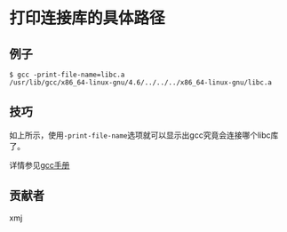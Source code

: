 # 打印连接库的具体路径

## 例子

	$ gcc -print-file-name=libc.a
	/usr/lib/gcc/x86_64-linux-gnu/4.6/../../../x86_64-linux-gnu/libc.a

## 技巧

如上所示，使用`-print-file-name`选项就可以显示出gcc究竟会连接哪个libc库了。

详情参见[gcc手册](https://gcc.gnu.org/onlinedocs/gcc/Developer-Options.html#index-print-file-name)

## 贡献者

xmj

